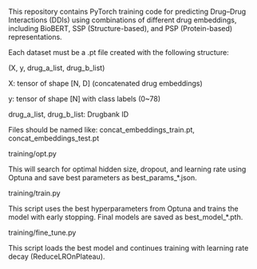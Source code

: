 This repository contains PyTorch training code for predicting Drug–Drug Interactions (DDIs) using combinations of different drug embeddings, including BioBERT, SSP (Structure-based), and PSP (Protein-based) representations.

Each dataset must be a .pt file created with the following structure:

(X, y, drug_a_list, drug_b_list)

X: tensor of shape [N, D] (concatenated drug embeddings)

y: tensor of shape [N] with class labels (0~78)

drug_a_list, drug_b_list: Drugbank ID

Files should be named like: concat_embeddings_train.pt, concat_embeddings_test.pt

training/opt.py

This will search for optimal hidden size, dropout, and learning rate using Optuna and save best parameters as best_params_*.json.

training/train.py

This script uses the best hyperparameters from Optuna and trains the model with early stopping. Final models are saved as best_model_*.pth.

training/fine_tune.py

This script loads the best model and continues training with learning rate decay (ReduceLROnPlateau).
